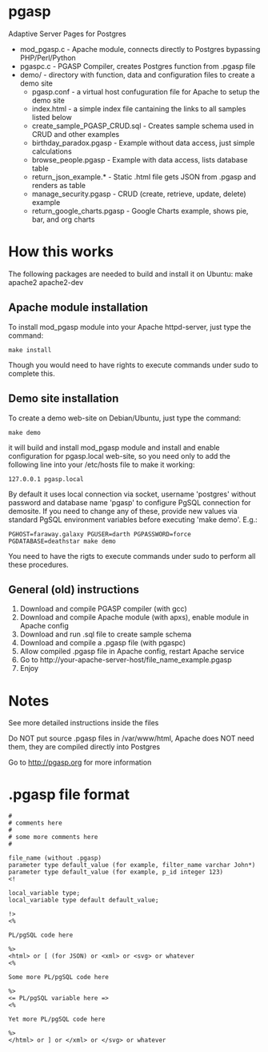 pgasp
=====

Adaptive Server Pages for Postgres

* mod_pgasp.c - Apache module, connects directly to Postgres bypassing PHP/Perl/Python
* pgaspc.c - PGASP Compiler, creates Postgres function from .pgasp file
* demo/ - directory with function, data and configuration files to create a demo site
  * pgasp.conf - a virtual host confuguration file for Apache to setup the demo site
  * index.html - a simple index file cantaining the links to all samples listed below
  * create_sample_PGASP_CRUD.sql - Creates sample schema used in CRUD and other examples
  * birthday_paradox.pgasp - Example without data access, just simple calculations
  * browse_people.pgasp - Example with data access, lists database table
  * return_json_example.* - Static .html file gets JSON from .pgasp and renders as table
  * manage_security.pgasp - CRUD (create, retrieve, update, delete) example
  * return_google_charts.pgasp - Google Charts example, shows pie, bar, and org charts

How this works
==============

The following packages are needed to build and install it on Ubuntu: make apache2 apache2-dev

## Apache module installation
To install mod_pgasp module into your Apache httpd-server, just type the command:

```
make install
```
Though you would need to have rights to execute commands under sudo to complete this.

## Demo site installation
To create a demo web-site on Debian/Ubuntu, just type the command:

```
make demo
```
it will build and install mod_pgasp module and install and enable configuration for pgasp.local
web-site, so you need only to add the following line into your /etc/hosts file to make it working:

```
127.0.0.1 pgasp.local
```

By default it uses local connection via socket, username 'postgres' without password and
database name 'pgasp' to configure PgSQL connection for demosite.
If you need to change any of these, provide new values via standard
PgSQL environment variables before executing 'make demo'. E.g.:

```
PGHOST=faraway.galaxy PGUSER=darth PGPASSWORD=force PGDATABASE=deathstar make demo
```

You need to have the rigts to execute commands under sudo to perform all these procedures.

## General (old) instructions

1. Download and compile PGASP compiler (with gcc)
2. Download and compile Apache module (with apxs), enable module in Apache config
3. Download and run .sql file to create sample schema
4. Download and compile a .pgasp file (with pgaspc)
5. Allow compiled .pgasp file in Apache config, restart Apache service
6. Go to http://your-apache-server-host/file_name_example.pgasp
7. Enjoy

Notes
=====

See more detailed instructions inside the files

Do NOT put source .pgasp files in /var/www/html, Apache does NOT need them, they are compiled directly into Postgres

Go to http://pgasp.org for more information

.pgasp file format
==================


```
#
# comments here
#
# some more comments here
#

file_name (without .pgasp)
parameter type default_value (for example, filter_name varchar John*)
parameter type default_value (for example, p_id integer 123)
<!

local_variable type;
local_variable type default default_value;

!>
<%

PL/pgSQL code here

%>
<html> or [ (for JSON) or <xml> or <svg> or whatever
<%

Some more PL/pgSQL code here

%>
<= PL/pgSQL variable here =>
<%

Yet more PL/pgSQL code here

%>
</html> or ] or </xml> or </svg> or whatever
```

